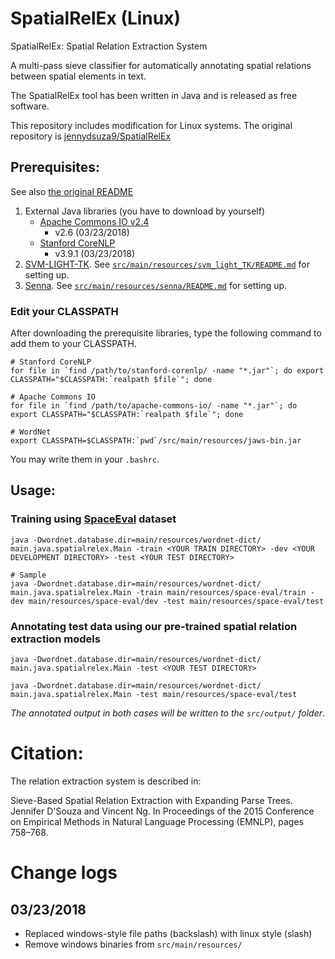 # SpatialRelEx (Linux)
SpatialRelEx: Spatial Relation Extraction System

A multi-pass sieve classifier for automatically annotating spatial relations between spatial elements in text. 

The SpatialRelEx tool has been written in Java and is released as free software.

This repository includes modification for Linux systems. The original repository is [jennydsuza9/SpatialRelEx](https://github.com/jennydsuza9/SpatialRelEx)


## Prerequisites:

See also [the original README](https://github.com/jennydsuza9/SpatialRelEx/blob/master/README.md)

1. External Java libraries (you have to download by yourself)
    - [Apache Commons IO v2.4](https://commons.apache.org/proper/commons-io/download_io.cgi) 
        - v2.6 (03/23/2018)
    - [Stanford CoreNLP](http://nlp.stanford.edu/software/corenlp.shtml#Download)
        - v3.9.1 (03/23/2018)
2. [SVM-LIGHT-TK](http://disi.unitn.it/moschitti/Tree-Kernel.htm). See [`src/main/resources/svm_light_TK/README.md`](src/main/resources/svm_light_TK/README.md) for setting up.
3. [Senna](https://ronan.collobert.com/senna/). See [`src/main/resources/senna/README.md`](src/main/resources/senna/README.md) for setting up.


### Edit your CLASSPATH

After downloading the prerequisite libraries, type the following command to add them to your CLASSPATH.

```shell
# Stanford CoreNLP
for file in `find /path/to/stanford-corenlp/ -name "*.jar"`; do export CLASSPATH="$CLASSPATH:`realpath $file`"; done

# Apache Commons IO
for file in `find /path/to/apache-commons-io/ -name "*.jar"`; do export CLASSPATH="$CLASSPATH:`realpath $file`"; done

# WordNet
export CLASSPATH=$CLASSPATH:`pwd`/src/main/resources/jaws-bin.jar
```

You may write them in your `.bashrc`.

## Usage:

### Training using [SpaceEval](http://alt.qcri.org/semeval2015/task8/) dataset

```shell
java -Dwordnet.database.dir=main/resources/wordnet-dict/ main.java.spatialrelex.Main -train <YOUR TRAIN DIRECTORY> -dev <YOUR DEVELOPMENT DIRECTORY> -test <YOUR TEST DIRECTORY>

# Sample
java -Dwordnet.database.dir=main/resources/wordnet-dict/ main.java.spatialrelex.Main -train main/resources/space-eval/train -dev main/resources/space-eval/dev -test main/resources/space-eval/test
```

### Annotating test data using our pre-trained spatial relation extraction models

```shell
java -Dwordnet.database.dir=main/resources/wordnet-dict/ main.java.spatialrelex.Main -test <YOUR TEST DIRECTORY>

java -Dwordnet.database.dir=main/resources/wordnet-dict/ main.java.spatialrelex.Main -test main/resources/space-eval/test
```

*The annotated output in both cases will be written to the `src/output/` folder*.


# Citation:

The relation extraction system is described in:

Sieve-Based Spatial Relation Extraction with Expanding Parse Trees. Jennifer D'Souza and Vincent Ng. In Proceedings of the 2015 Conference on Empirical Methods in Natural Language Processing (EMNLP), pages 758–768.


# Change logs

## 03/23/2018
- Replaced windows-style file paths (backslash) with linux style (slash)
- Remove windows binaries from `src/main/resources/`
